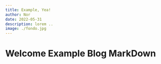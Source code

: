 ```yaml
---
title: Example, Yea!
author: Nor
date: 2022-05-31
description: lorem ..
image: ./fondo.jpg
---
```


# Welcome Example Blog MarkDown